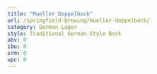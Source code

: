 ```yaml
---
title: "Mueller Doppelbock"
url: /springfield-brewing/mueller-doppelbock/
category: German Lager
style: Traditional German-Style Bock
abv: 0
ibu: 0
srm: 0
upc: 0
---
```


